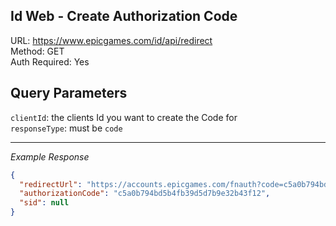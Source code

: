 ## Id Web - Create Authorization Code

URL: https://www.epicgames.com/id/api/redirect \
Method: GET \
Auth Required: Yes

## Query Parameters

`clientId`: the clients Id you want to create the Code for <br/>
`responseType`: must be `code`

---

_Example Response_

```json
{
  "redirectUrl": "https://accounts.epicgames.com/fnauth?code=c5a0b794bd5b4fb39d5d7b9e32b43f12",
  "authorizationCode": "c5a0b794bd5b4fb39d5d7b9e32b43f12",
  "sid": null
}
```
